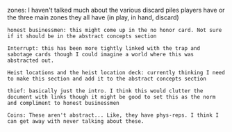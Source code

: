 zones: I haven't talked much about the various discard piles players have or the three main zones they all have (in play, in hand, discard)


``` exists
honest businessmen: this might come up in the no honor card. Not sure if it should be in the abstract concepts section
```

```exists
Interrupt: this has been more tightly linked with the trap and sabotage cards though I could imagine a world where this was abstracted out.
```

``` Included!
Heist locations and the heist location deck: currently thinking I need to make this section and add it to the abstract concepts section

thief: basically just the intro. I think this would clutter the document with links though it might be good to set this as the norm and compliment to honest businessmen

Coins: These aren't abstract... Like, they have phys-reps. I think I can get away with never talking about these.
```